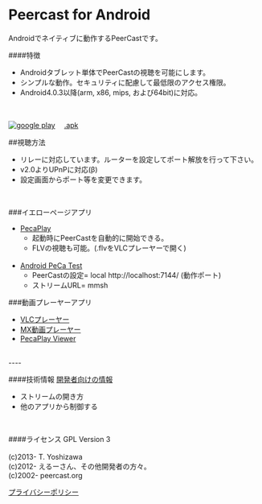 # Peercast for Android

Androidでネイティブに動作するPeerCastです。

####特徴
 - Androidタブレット単体でPeerCastの視聴を可能にします。
 - シンプルな動作。セキュリティに配慮して最低限のアクセス権限。
 - Android4.0.3以降(arm, x86, mips, および64bit)に対応。
<br>

[![google play](https://play.google.com/intl/en_us/badges/images/apps/ja-play-badge-border.png)](https://play.google.com/store/apps/details?id=org.peercast.core) 　[.apk](https://github.com/t-yoshi/peca-android/releases)

##視聴方法
 * リレーに対応しています。ルーターを設定してポート解放を行って下さい。
 * v2.0よりUPnPに対応(β)
 * 設定画面からポート等を変更できます。
<br> 

###イエローページアプリ 
  * [PecaPlay](https://play.google.com/store/apps/details?id=org.peercast.pecaplay) 
    * 起動時にPeerCastを自動的に開始できる。
    * FLVの視聴も可能。(.flvをVLCプレーヤーで開く)<br><br>
  * [Android PeCa Test](http://fukure.sakura.ne.jp/wordpress/archives/category/peercast)
    * PeerCastの設定= local http://localhost:7144/ (動作ポート)
    * ストリームURL= mmsh

###動画プレーヤーアプリ
   * [VLCプレーヤー](https://play.google.com/store/apps/developer?id=Videolabs)
   * [MX動画プレーヤー](https://play.google.com/store/apps/developer?id=J2%20Interactive) 
   * [PecaPlay Viewer](https://play.google.com/store/apps/details?id=org.peercast.pecaviewer)
<br>
----

####技術情報 
  [開発者向けの情報](https://github.com/t-yoshi/peca-android/wiki/Develop) 
   * ストリームの開き方 
   * 他のアプリから制御する 
<br>
 
####ライセンス
   GPL Version 3<br><br>
   (c)2013- T. Yoshizawa<br>
   (c)2012- えるーさん、その他開発者の方々。<br>
   (c)2002- peercast.org

   [プライバシーポリシー](https://github.com/t-yoshi/peca-android/wiki/Policy)
